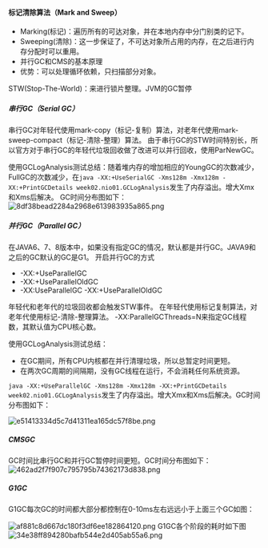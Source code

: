 #### 标记清除算法（Mark and Sweep）
* Marking(标记)：遍历所有的可达对象，并在本地内存中分门别类的记下。
* Sweeping(清除)：这一步保证了，不可达对象所占用的内存，在之后进行内存分配时可以重用。
* 并行GC和CMS的基本原理
* 优势：可以处理循环依赖，只扫描部分对象。

STW(Stop-The-World)：来进行锁片整理。JVM的GC暂停


##### 串行GC（Serial GC）
串行GC对年轻代使用mark-copy（标记-复制）算法，对老年代使用mark-sweep-compact（标记-清除-整理）算法。
由于串行GC的STW时间特别长，所以官方对于串行GC的年轻代垃圾回收做了改进可以并行回收，使用ParNewGC。

使用GCLogAnalysis测试总结：随着堆内存的增加相应的YoungGC的次数减少，FullGC的次数减少，在`java -XX:+UseSerialGC -Xms128m -Xmx128m -XX:+PrintGCDetails week02.nio01.GCLogAnalysis`发生了内存溢出。增大Xmx和Xms后解决。
GC时间分布图如下：
![8df38bead2284a2968e613983935a865.png](en-resource://database/751:1)


##### 并行GC（Parallel GC）
在JAVA6、7、8版本中，如果没有指定GC的情况，默认都是并行GC。JAVA9和之后的GC默认的GC是G1。
开启并行GC的方式
* -XX:+UseParallelGC
* -XX:+UseParallelOldGC
* -XX:UseParallelGC -XX:+UseParallelOldGC

年轻代和老年代的垃圾回收都会触发STW事件。
在年轻代使用标记复制算法，对老年代使用标记-清除-整理算法。
-XX:ParallelGCThreads=N来指定GC线程数，其默认值为CPU核心数。

使用GCLogAnalysis测试总结：
* 在GC期间，所有CPU内核都在并行清理垃圾，所以总暂定时间更短。
* 在两次GC周期的间隔期，没有GC线程在运行，不会消耗任何系统资源。

`java -XX:+UseParallelGC -Xms128m -Xmx128m -XX:+PrintGCDetails week02.nio01.GCLogAnalysis`发生了内存溢出。增大Xmx和Xms后解决。GC时间分布图如下：

![e51413334d5c7d41311ea165dc57f8be.png](en-resource://database/746:1)

##### CMSGC
GC时间比串行GC和并行GC暂停时间更短。GC时间分布图如下：
![462ad2f7f907c795795b74362173d838.png](en-resource://database/756:1)

##### G1GC
G1GC每次GC的时间都大部分都控制在0-10ms左右远远小于上面三个GC如图：

![af881c8d667dc180f3df6ee182864120.png](en-resource://database/761:1)
G1GC各个阶段的耗时如下图
![34e38ff894280bafb544e2d405ab55a6.png](en-resource://database/766:1)
